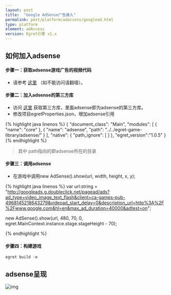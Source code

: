 ```yaml
---
layout: post
title:  "Google AdSense广告接入"
permalink: post/platform/adaccess/googlead.html
type: platform
element: adAccess
version: Egret引擎 v1.x
---
```


如何加入adsense
------------------------

#### 步骤一：获取adsense游戏广告的视频代码
* 请参考 [这里](https://support.google.com/adsense/answer/6054312?hl=zh-Hans&ref_topic=6064093) （如不能访问请翻墙）。


#### 步骤二：加入adsense的第三方库

* 访问 [这里](https://github.com/egret-labs/egret-game-library) 获取第三方库，里面adsense即为adsense的第三方库。
* 修改项目egretProperties.json，增加adsense引用


{% highlight java linenos %}
	{
    "document_class": "Main",
    "modules": [
        {
            "name": "core"
        },
        {
            "name": "adsense",
            "path": "../../egret-game-library/adsense/"
        }
    ],
    "native": {
        "path_ignore": [
        ]
    },
    "egret_version":"1.0.5"
}
{% endhighlight %}

> 其中 path指向的即adsense所在的目录


#### 步骤三：调用adsense
* 在游戏中调用new AdSense().show(url, width, height, x, y);


{% highlight java linenos %}
var url:string = "http://googleads.g.doubleclick.net/pagead/ads?ad_type=video_image_text_flash&client=ca-games-pub-4968145218643279&videoad_start_delay=0&description_url=http%3A%2F%2Fwww.google.com&hl=en&max_ad_duration=40000&adtest=on";
        
new AdSense().show(url, 480, 70, 0, egret.MainContext.instance.stage.stageHeight - 70);

{% endhighlight %}

#### 步骤四：构建游戏
```egret build -e```

adsense呈现
------------------------


![img]({{site.baseurl}}/assets/img/googlead.png)





